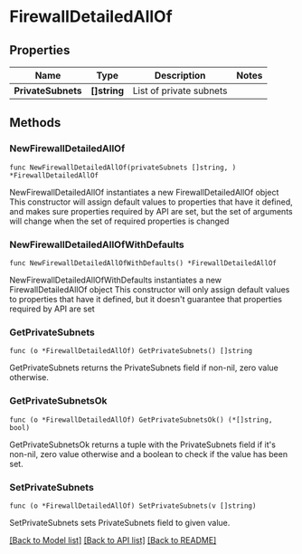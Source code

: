 # FirewallDetailedAllOf

## Properties

Name | Type | Description | Notes
------------ | ------------- | ------------- | -------------
**PrivateSubnets** | **[]string** | List of private subnets | 

## Methods

### NewFirewallDetailedAllOf

`func NewFirewallDetailedAllOf(privateSubnets []string, ) *FirewallDetailedAllOf`

NewFirewallDetailedAllOf instantiates a new FirewallDetailedAllOf object
This constructor will assign default values to properties that have it defined,
and makes sure properties required by API are set, but the set of arguments
will change when the set of required properties is changed

### NewFirewallDetailedAllOfWithDefaults

`func NewFirewallDetailedAllOfWithDefaults() *FirewallDetailedAllOf`

NewFirewallDetailedAllOfWithDefaults instantiates a new FirewallDetailedAllOf object
This constructor will only assign default values to properties that have it defined,
but it doesn't guarantee that properties required by API are set

### GetPrivateSubnets

`func (o *FirewallDetailedAllOf) GetPrivateSubnets() []string`

GetPrivateSubnets returns the PrivateSubnets field if non-nil, zero value otherwise.

### GetPrivateSubnetsOk

`func (o *FirewallDetailedAllOf) GetPrivateSubnetsOk() (*[]string, bool)`

GetPrivateSubnetsOk returns a tuple with the PrivateSubnets field if it's non-nil, zero value otherwise
and a boolean to check if the value has been set.

### SetPrivateSubnets

`func (o *FirewallDetailedAllOf) SetPrivateSubnets(v []string)`

SetPrivateSubnets sets PrivateSubnets field to given value.



[[Back to Model list]](../README.md#documentation-for-models) [[Back to API list]](../README.md#documentation-for-api-endpoints) [[Back to README]](../README.md)


